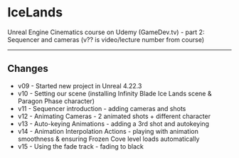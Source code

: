 # IceLands
Unreal Engine Cinematics course on Udemy (GameDev.tv) - part 2: Sequencer and cameras (v?? is video/lecture number from course)

---

## Changes
* v09 - Started new project in Unreal 4.22.3
* v10 - Setting our scene (installing Infinity Blade Ice Lands scene & Paragon Phase character)
* v11 - Sequencer introduction - adding cameras and shots
* v12 - Animating Cameras - 2 animated shots + different character
* v13 - Auto-keying Animations - adding a 3rd shot and autokeying
* v14 - Animation Interpolation Actions - playing with animation smoothness & ensuring Frozen Cove level loads automatically
* v15 - Using the fade track - fading to black
